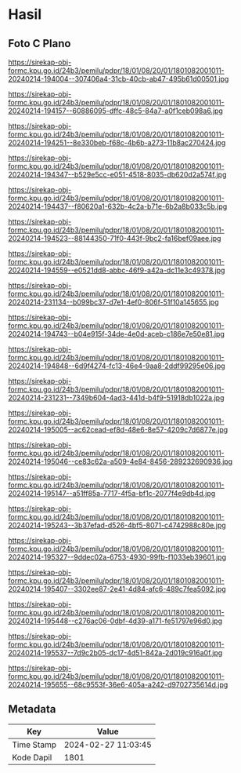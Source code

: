 # Hasil

## Foto C Plano

https://sirekap-obj-formc.kpu.go.id/24b3/pemilu/pdpr/18/01/08/20/01/1801082001011-20240214-194004--307406a4-31cb-40cb-ab47-495b61d00501.jpg

https://sirekap-obj-formc.kpu.go.id/24b3/pemilu/pdpr/18/01/08/20/01/1801082001011-20240214-194157--60886095-dffc-48c5-84a7-a0f1ceb098a6.jpg

https://sirekap-obj-formc.kpu.go.id/24b3/pemilu/pdpr/18/01/08/20/01/1801082001011-20240214-194251--8e330beb-f68c-4b6b-a273-11b8ac270424.jpg

https://sirekap-obj-formc.kpu.go.id/24b3/pemilu/pdpr/18/01/08/20/01/1801082001011-20240214-194347--b529e5cc-e051-4518-8035-db620d2a574f.jpg

https://sirekap-obj-formc.kpu.go.id/24b3/pemilu/pdpr/18/01/08/20/01/1801082001011-20240214-194437--f80620a1-632b-4c2a-b71e-6b2a8b033c5b.jpg

https://sirekap-obj-formc.kpu.go.id/24b3/pemilu/pdpr/18/01/08/20/01/1801082001011-20240214-194523--88144350-71f0-443f-9bc2-fa16bef09aee.jpg

https://sirekap-obj-formc.kpu.go.id/24b3/pemilu/pdpr/18/01/08/20/01/1801082001011-20240214-194559--e0521dd8-abbc-46f9-a42a-dc11e3c49378.jpg

https://sirekap-obj-formc.kpu.go.id/24b3/pemilu/pdpr/18/01/08/20/01/1801082001011-20240214-231134--b099bc37-d7e1-4ef0-806f-51f10a145655.jpg

https://sirekap-obj-formc.kpu.go.id/24b3/pemilu/pdpr/18/01/08/20/01/1801082001011-20240214-194743--b04e915f-34de-4e0d-aceb-c186e7e50e81.jpg

https://sirekap-obj-formc.kpu.go.id/24b3/pemilu/pdpr/18/01/08/20/01/1801082001011-20240214-194848--6d9f4274-fc13-46e4-9aa8-2ddf99295e06.jpg

https://sirekap-obj-formc.kpu.go.id/24b3/pemilu/pdpr/18/01/08/20/01/1801082001011-20240214-231231--7349b604-4ad3-441d-b4f9-51918db1022a.jpg

https://sirekap-obj-formc.kpu.go.id/24b3/pemilu/pdpr/18/01/08/20/01/1801082001011-20240214-195005--ac62cead-ef8d-48e6-8e57-4209c7d6877e.jpg

https://sirekap-obj-formc.kpu.go.id/24b3/pemilu/pdpr/18/01/08/20/01/1801082001011-20240214-195046--ce83c62a-a509-4e84-8456-289232690936.jpg

https://sirekap-obj-formc.kpu.go.id/24b3/pemilu/pdpr/18/01/08/20/01/1801082001011-20240214-195147--a51ff85a-7717-4f5a-bf1c-2077f4e9db4d.jpg

https://sirekap-obj-formc.kpu.go.id/24b3/pemilu/pdpr/18/01/08/20/01/1801082001011-20240214-195243--3b37efad-d526-4bf5-8071-c4742988c80e.jpg

https://sirekap-obj-formc.kpu.go.id/24b3/pemilu/pdpr/18/01/08/20/01/1801082001011-20240214-195327--9ddec02a-6753-4930-99fb-f1033eb39601.jpg

https://sirekap-obj-formc.kpu.go.id/24b3/pemilu/pdpr/18/01/08/20/01/1801082001011-20240214-195407--3302ee87-2e41-4d84-afc6-489c7fea5092.jpg

https://sirekap-obj-formc.kpu.go.id/24b3/pemilu/pdpr/18/01/08/20/01/1801082001011-20240214-195448--c276ac06-0dbf-4d39-a171-fe51797e96d0.jpg

https://sirekap-obj-formc.kpu.go.id/24b3/pemilu/pdpr/18/01/08/20/01/1801082001011-20240214-195537--7d9c2b05-dc17-4d51-842a-2d019c916a0f.jpg

https://sirekap-obj-formc.kpu.go.id/24b3/pemilu/pdpr/18/01/08/20/01/1801082001011-20240214-195655--68c9553f-36e6-405a-a242-d9702735614d.jpg


## Metadata

| Key        | Value               |
| ---------- | ------------------- |
| Time Stamp | 2024-02-27 11:03:45 |
| Kode Dapil | 1801                |



